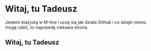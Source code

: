# Witaj, tu Tadeusz #

Jestem stażystą w M-line i uczę się jak działa Github i co dzięki niemu mogę robić,  to naprawdę ciekawa strona.

Witaj, tu Tadeusz
-----------
